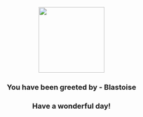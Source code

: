 <p align="center">
    <img src="https://raw.githubusercontent.com/PokeAPI/sprites/master/sprites/pokemon/9.png" width="150" height="150">
</p>
<h3 align="center">You have been greeted by - <b>Blastoise</b></h3>
<h3 align="center">Have a wonderful day!</h3>
